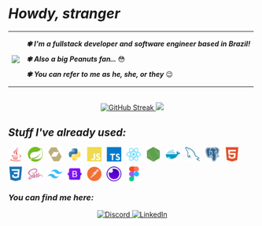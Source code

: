 <div>
    <h1><strong><em>Howdy, stranger</em></strong></h1>
    <table align="center">
   <tr>
      <td>
         <img align="center" src="https://64.media.tumblr.com/112e616f8ee4b34ff28b7f8f004f1121/tumblr_pb7tmmj3zD1ro8ysbo1_500.gifv"/>
      </td>
      <td>
         <p><strong><em>✾ I'm a fullstack developer and software engineer based in Brazil!</em></strong></p>
         <p><strong><em>✾ Also a big Peanuts fan...</em></strong> 😳</em></strong></p>
         <p><strong><em>✾ You can refer to me as he, she, or they </em></strong>😉</p>
      </td>
   </tr>
</table>
</div>
<br>
<div align="center">
    <a href="https://git.io/streak-stats">
         <img src="http://github-readme-streak-stats.herokuapp.com?user=beazinat&theme=aura&border_radius=45&card_height=180&ring=DA1E73E6" alt="GitHub Streak" />
         <img height="180em" src="https://github-readme-stats.vercel.app/api/top-langs/?username=beazinat&theme=omni&show_icons=true&hide_border=false&layout=compact&border_radius=45&title_color=A277FF&text_color=5CF1C0&bg_color=15141B"/>
    </a>
</div>
<h2><strong><em>Stuff I've already used:</em></strong></h2>
<div style="display: flex; flex-wrap: wrap; gap: 10px;">
    <img align="center" alt="Java" height="30" src="https://raw.githubusercontent.com/devicons/devicon/master/icons/java/java-plain.svg">
    <img align="center" alt="Spring" height="30" src="https://raw.githubusercontent.com/devicons/devicon/master/icons/spring/spring-original.svg">
    <img align="center" alt="Hibernate" height="30" src="https://raw.githubusercontent.com/devicons/devicon/master/icons/hibernate/hibernate-plain.svg">
    <img align="center" alt="Python" height="30" src="https://raw.githubusercontent.com/devicons/devicon/master/icons/python/python-original.svg">
    <img align="center" alt="JavaScript" height="30" src="https://raw.githubusercontent.com/devicons/devicon/master/icons/javascript/javascript-plain.svg">
    <img align="center" alt="TypeScript" height="30" src="https://raw.githubusercontent.com/devicons/devicon/master/icons/typescript/typescript-plain.svg">
    <img align="center" alt="React" height="30" src="https://raw.githubusercontent.com/devicons/devicon/master/icons/react/react-original.svg">
    <img align="center" alt="Nodejs" height="30" src="https://raw.githubusercontent.com/devicons/devicon/master/icons/nodejs/nodejs-plain.svg">
    <img align="center" alt="Docker" height="30" src="https://raw.githubusercontent.com/devicons/devicon/master/icons/docker/docker-plain.svg">
    <img align="center" alt="MySQL" height="30" src="https://raw.githubusercontent.com/devicons/devicon/master/icons/mysql/mysql-original.svg">
    <img align="center" alt="PostgreSQL" height="30" src="https://raw.githubusercontent.com/devicons/devicon/master/icons/postgresql/postgresql-plain.svg">
    <img align="center" alt="HTML" height="30" src="https://raw.githubusercontent.com/devicons/devicon/master/icons/html5/html5-plain.svg">
    <img align="center" alt="CSS" height="30" src="https://raw.githubusercontent.com/devicons/devicon/master/icons/css3/css3-plain.svg">
    <img align="center" alt="Sass" height="30" src="https://raw.githubusercontent.com/devicons/devicon/master/icons/sass/sass-original.svg">
    <img align="center" alt="TailwindCSS" height="30" src="https://raw.githubusercontent.com/devicons/devicon/master/icons/tailwindcss/tailwindcss-original.svg">
    <img align="center" alt="Bootstrap" height="30" src="https://raw.githubusercontent.com/devicons/devicon/master/icons/bootstrap/bootstrap-original.svg">
    <img align="center" alt="Postman" height="30" src="https://raw.githubusercontent.com/devicons/devicon/master/icons/postman/postman-plain.svg">
    <img align="center" alt="Insomnia" height="30" src="https://raw.githubusercontent.com/devicons/devicon/master/icons/insomnia/insomnia-original.svg">
    <img align="center" alt="Figma" height="30" src="https://raw.githubusercontent.com/devicons/devicon/master/icons/figma/figma-original.svg">
</div>
<h3><strong><em>You can find me here:</em></strong></h3>
<div align="center">
    <a href="https://discord.gg/beazinat" target="_blank">
        <img src="https://img.shields.io/badge/Discord-7289DA?style=for-the-badge&logo=discord&logoColor=white" alt="Discord">
    </a>
    <a href="https://www.linkedin.com/in/beazinat" target="_blank">
        <img src="https://img.shields.io/badge/-LinkedIn-%230077B5?style=for-the-badge&logo=linkedin&logoColor=white" alt="LinkedIn">
    </a>
</div>
